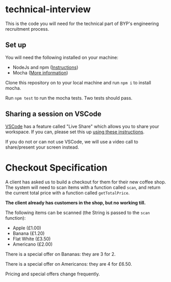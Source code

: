 # technical-interview

This is the code you will need for the technical part of BYP's engineering recruitment process.

## Set up

You will need the following installed on your machine:

- NodeJs and npm ([Instructions](https://docs.npmjs.com/downloading-and-installing-node-js-and-npm))
- Mocha ([More information](https://mochajs.org/))

Clone this repository on to your local machine and run `npm i` to install mocha.

Run `npm test` to run the mocha tests. Two tests should pass.

## Sharing a session on VSCode

[VSCode](https://code.visualstudio.com/) has a feature called "Live Share" which allows you to share your workspace. If you can, please set this up [using these instructions](https://docs.microsoft.com/en-us/visualstudio/liveshare/quickstart/share).

If you do not or can not use VSCode, we will use a video call to share/present your screen instead.

# Checkout Specification

A client has asked us to build a checkout for them for their new coffee shop. The system will need to scan items with a function called `scan`, and return the current total price with a function called `getTotalPrice`.

**The client already has customers in the shop, but no working till.**

The following items can be scanned (the String is passed to the `scan` function):

- Apple (£1.00)
- Banana (£1.20)
- Flat White (£3.50)
- Americano (£2.00)

There is a special offer on Bananas: they are 3 for 2.

There is a special offer on Americanos: they are 4 for £6.50.

Pricing and special offers change frequently.
